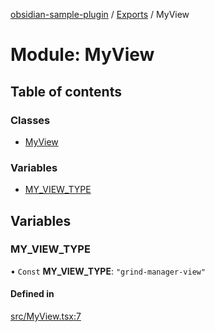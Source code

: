 [obsidian-sample-plugin](../README.md) / [Exports](../modules.md) / MyView

# Module: MyView

## Table of contents

### Classes

- [MyView](../classes/MyView.MyView.md)

### Variables

- [MY\_VIEW\_TYPE](MyView.md#my_view_type)

## Variables

### MY\_VIEW\_TYPE

• `Const` **MY\_VIEW\_TYPE**: ``"grind-manager-view"``

#### Defined in

[src/MyView.tsx:7](https://github.com/dromse/personal-grind-manager/blob/781019d/src/MyView.tsx#L7)

